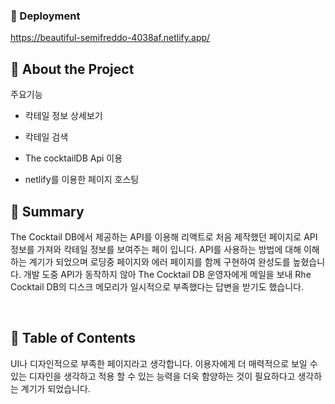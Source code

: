 ### :triangular_flag_on_post: Deployment
https://beautiful-semifreddo-4038af.netlify.app/




## :star2: About the Project

주요기능

- 칵테일 정보 상세보기

- 칵테일  검색
  
- The cocktailDB Api 이용
  
- netlify를 이용한 페이지 호스팅





## :page_facing_up: Summary
The Cocktail DB에서 제공하는 API를 이용해 리액트로 처음 제작했던 페이지로 API정보를 가져와 칵테일 정보를 보여주는 페이 입니다. API를 사용하는 방법에 대해 이해하는 계기가 되었으며 로딩중 페이지와 에러 페이지를 함께 구현하여 완성도를 높혔습니다. 개발 도중 API가 동작하지 않아 The Cocktail DB 운영자에게 메일을 보내 Rhe Cocktail DB의 디스크 메모리가 일시적으로 부족했다는 답변을 받기도 했습니다.

​
​


## :notebook_with_decorative_cover: Table of Contents
UI나 디자인적으로 부족한 페이지라고 생각합니다. 이용자에게 더 매력적으로 보일 수 있는 디자인을 생각하고 적용 할 수 있는 능력을 더욱 함양하는 것이 필요하다고 생각하는 계기가 되었습니다.

​
​
